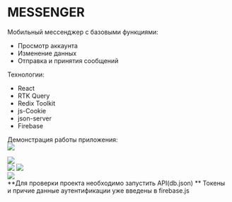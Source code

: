 # MESSENGER

Мобильный мессенджер с базовыми функциями:

- Просмотр аккаунта
- Изменение данных
- Отправка и принятия сообщений

Технологии:

- React
- RTK Query
- Redix Toolkit
- js-Cookie
- json-server
- Firebase

 Демонстрация работы приложения:
<br/>
<img src='https://github.com/seelentov/messenger/blob/main/demo/welcome.gif'/>
                      
<img src='https://github.com/seelentov/messenger/blob/main/demo/edit_profile.gif'/>
<br/>
<img src='https://github.com/seelentov/messenger/blob/main/demo/new_msg.gif'/>
                      
<img src='https://github.com/seelentov/messenger/blob/main/demo/search.gif'/>
<br/>
<img src='https://github.com/seelentov/messenger/blob/main/demo/another_profile.gif'/>
                      
<br/>
 **Для проверки проекта необходимо запустить API(db.json)
 ** Токены и причие данные аутентификации уже введены в firebase.js

